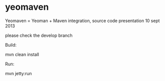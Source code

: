 yeomaven
========

Yeomaven = Yeoman + Maven integration, source code presentation 10 sept 2013

please check the develop branch 

Build:

mvn clean install

Run:

mvn jetty:run
